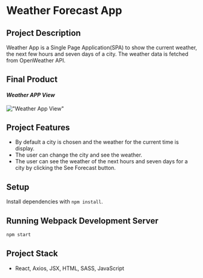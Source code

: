 # Weather Forecast App

## Project Description

Weather App is a Single Page Application(SPA) to show the current weather, the next few hours and seven days of a city.
The weather data is fetched from OpenWeather API.

## Final Product

#### _Weather APP View_

!["Weather App View"]()

## Project Features

- By default a city is chosen and the weather for the current time is display.
- The user can change the city and see the weather.
- The user can see the weather of the next hours and seven days for a city by clicking the See Forecast button.

## Setup

Install dependencies with `npm install`.

## Running Webpack Development Server

```sh
npm start
```

## Project Stack

- React, Axios, JSX, HTML, SASS, JavaScript
